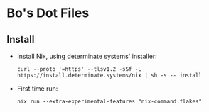 # Bo's Dot Files

## Install

- Install Nix, using determinate systems' installer:

  ```sh-session
  curl --proto '=https' --tlsv1.2 -sSf -L https://install.determinate.systems/nix | sh -s -- install
  ```

- First time run:

  ```sh-session
  nix run --extra-experimental-features "nix-command flakes"
  ```
